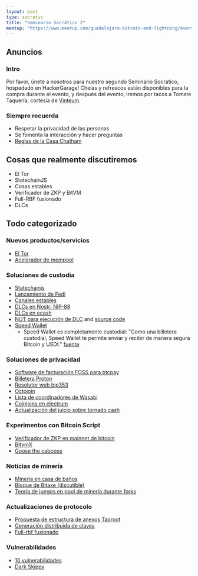 ```yaml
---
layout: post
type: socratic
title: "Seminario Socrático 2"
meetup: "https://www.meetup.com/guadalajara-bitcoin-and-lightning/events/302659363/"
---
```


## Anuncios
### Intro
Por favor, únete a nosotros para nuestro segundo Seminario Socrático, hospedado en HackerGarage! Chelas y refrescos están disponibles para la compra durante el evento, y después del evento, iremos por tacos a Tomate Taquería, cortesía de [Vinteum](https://vinteum.org/).

### Siempre recuerda
- Respetar la privacidad de las personas
- Se fomenta la interacción y hacer preguntas
- [Reglas de la Casa Chatham](https://www.chathamhouse.org/about-us/chatham-house-rule)


## Cosas que realmente discutiremos

- El Tor
- StatechainJS
- Cosas estables
- Verificador de ZKP y BitVM
- Full-RBF fusionado
- DLCs

## Todo categorizado
### Nuevos productos/servicios

- [El Tor](https://blog.bitfinex.com/education/what-is-the-el-tor-high-capacity-tor-network/)
- [Acelerador de mempool](https://mempool.space/accelerator)
### Soluciones de custodia

- [Statechainjs](https://github.com/supertestnet/statechainjs)
- [Lanzamiento de Fedi](https://www.fedi.xyz/blog/fedi-launches-world-s-first-community-superapp)
- [Canales estables](https://stablechannels.com/)
- [DLCs en Nostr: NIP-88](https://github.com/nostr-protocol/nips/pull/919)
- [DLCs en ecash](https://www.nobsbitcoin.com/discreet-log-contracts-with-ecash-notes/)
- [NUT para ejecución de DLC](https://www.nobsbitcoin.com/discreet-log-contracts-with-ecash-notes/) and [source code](https://github.com/cashubtc/nuts/pull/128)
- [Speed Wallet](https://www.tryspeed.com/blog/speed-wallet-introduces-usdt-on-lightning/)
    - Speed Wallet es completamente custodial: "Como una billetera custodial, Speed Wallet te permite enviar y recibir de manera segura Bitcoin y USDt." [fuente](https://apps.apple.com/us/app/speed-bitcoin-wallet/id6462426281)

### Soluciones de privacidad

- [Software de facturación FOSS para btcpay](https://x.com/BtcpayServer/status/1808501653319926208)
- [Billetera Proton](https://proton.me/blog/proton-wallet-launch)
- [Resolutor web bip353](https://satsto.me/)
- [Octojoin](https://groups.google.com/g/bitcoindev/c/aAJrGBf_oS4)
- [Lista de coordinadores de Wasabi](https://wasabist.io/)
- [Coinjoins en electrum](https://www.nobsbitcoin.com/how-to-use-electrum-plugin-for-joinstr/)
- [Actualización del juicio sobre tornado cash](https://www.therage.co/roman-storm-judge-grants-delay-of-tornado-cash-trial/)

### Experimentos con Bitcoin Script

- [Verificador de ZKP en mainnet de bitcoin](https://cointelegraph.com/news/bitcoin-mainnet-first-verified-zk-proof)
- [BitvmX](https://bitvmx.org/)
- [Goose the caboose](https://github.com/Bitcoin-Wildlife-Sanctuary/covenants-examples?tab=readme-ov-file#caboose-the-state-carrying-utxo-via-p2wsh)

### Noticias de minería

- [Minería en casa de baños](https://www.datacenterdynamics.com/en/news/brooklyn-bathhouse-heats-water-with-bitcoin-mining/)
- [Bloque de Bitaxe (discutible)](https://x.com/bitentrepreneur/status/1816173826754929125)
- [Teoría de juegos en pool de minería durante forks](https://b10c.me/blog/014-mining-pool-behavior-during-forks/)

### Actualizaciones de protocolo

- [Propuesta de estructura de anexos Taproot](https://lists.linuxfoundation.org/pipermail/bitcoin-dev/2023-June/021731.html)
- [Generación distribuida de claves](https://groups.google.com/g/bitcoindev/c/HE3HSnGTpoQ)
- [Full-rbf fusionado](https://twitter.com/0xB10C/status/1820558601439547864)

### Vulnerabilidades

- [10 vulnerabilidades](https://groups.google.com/g/bitcoindev/c/_ys3Eu8-ORA)
- [Dark Skippy](https://x.com/utxoclub/status/1820520960476561825)

